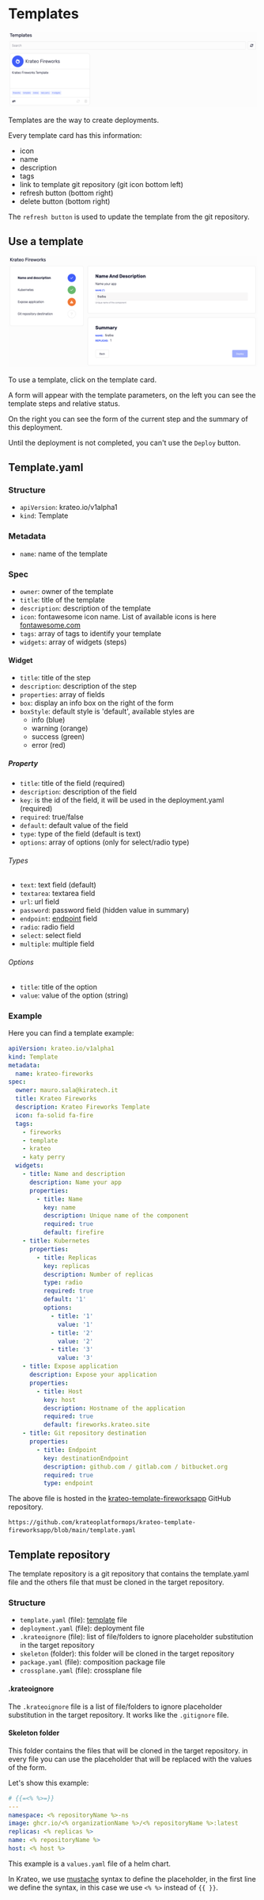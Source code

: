 # Templates

![templates](../media/app/templates.png)

Templates are the way to create deployments.

Every template card has this information:

- icon
- name
- description
- tags
- link to template git repository (git icon bottom left)
- refresh button (bottom right)
- delete button (bottom right)

The `refresh button` is used to update the template from the git repository.

## Use a template

![templates_form](../media/app/templates_form.png)

To use a template, click on the template card.

A form will appear with the template parameters, on the left you can see the template steps and relative status.

On the right you can see the form of the current step and the summary of this deployment.

Until the deployment is not completed, you can't use the `Deploy` button.

## Template.yaml

### Structure

- `apiVersion`: krateo.io/v1alpha1
- `kind`: Template

### Metadata

- `name`: name of the template

### Spec

- `owner`: owner of the template
- `title`: title of the template
- `description`: description of the template
- `icon`: fontawesome icon name. List of available icons is here [fontawesome.com](https://fontawesome.com/icons)
- `tags`: array of tags to identify your template
- `widgets`: array of widgets (steps)

#### Widget

- `title`: title of the step
- `description`: description of the step
- `properties`: array of fields
- `box`: display an info box on the right of the form
- `boxStyle`: default style is 'default', available styles are
  - info (blue)
  - warning (orange)
  - success (green)
  - error (red)

##### Property

- `title`: title of the field (required)
- `description`: description of the field
- `key`: is the id of the field, it will be used in the deployment.yaml (required)
- `required`: true/false
- `default`: default value of the field
- `type`: type of the field (default is text)
- `options`: array of options (only for select/radio type)

###### Types

- `text`: text field (default)
- `textarea`: textarea field
- `url`: url field
- `password`: password field (hidden value in summary)
- `endpoint`: [endpoint](./app-settings.md#endpoints) field
- `radio`: radio field
- `select`: select field
- `multiple`: multiple field

###### Options

- `title`: title of the option
- `value`: value of the option (string)

### Example

Here you can find a template example:

```yaml
apiVersion: krateo.io/v1alpha1
kind: Template
metadata:
  name: krateo-fireworks
spec:
  owner: mauro.sala@kiratech.it
  title: Krateo Fireworks
  description: Krateo Fireworks Template
  icon: fa-solid fa-fire
  tags:
    - fireworks
    - template
    - krateo
    - katy perry
  widgets:
    - title: Name and description
      description: Name your app
      properties:
        - title: Name
          key: name
          description: Unique name of the component
          required: true
          default: firefire
    - title: Kubernetes
      properties:
        - title: Replicas
          key: replicas
          description: Number of replicas
          type: radio
          required: true
          default: '1'
          options:
            - title: '1'
              value: '1'
            - title: '2'
              value: '2'
            - title: '3'
              value: '3'
    - title: Expose application
      description: Expose your application
      properties:
        - title: Host
          key: host
          description: Hostname of the application
          required: true
          default: fireworks.krateo.site
    - title: Git repository destination
      properties:
        - title: Endpoint
          key: destinationEndpoint
          description: github.com / gitlab.com / bitbucket.org
          required: true
          type: endpoint
```

The above file is hosted in the [krateo-template-fireworksapp](https://github.com/krateoplatformops/krateo-template-fireworksapp/) GitHub repository.

```
https://github.com/krateoplatformops/krateo-template-fireworksapp/blob/main/template.yaml
```

## Template repository

The template repository is a git repository that contains the template.yaml file and the others file that must be cloned in the target repository.

### Structure

- `template.yaml` (file): [template](#templateyaml) file
- `deployment.yaml` (file): deployment file
- `.krateoignore` (file): list of file/folders to ignore placeholder substitution in the target repository
- `skeleton` (folder): this folder will be cloned in the target repository
- `package.yaml` (file): composition package file
- `crossplane.yaml` (file): crossplane file

#### .krateoignore

The `.krateoignore` file is a list of file/folders to ignore placeholder substitution in the target repository.
It works like the `.gitignore` file.

#### Skeleton folder

This folder contains the files that will be cloned in the target repository.
in every file you can use the placeholder that will be replaced with the values of the form.

Let's show this example:

```yaml
# {{=<% %>=}}
---
namespace: <% repositoryName %>-ns
image: ghcr.io/<% organizationName %>/<% repositoryName %>:latest
replicas: <% replicas %>
name: <% repositoryName %>
host: <% host %>
```

This example is a `values.yaml` file of a helm chart.

In Krateo, we use [mustache](https://mustache.github.io/) syntax to define the placeholder, in the first line we define the syntax, in this case we use `<% %>` instead of `{{ }}`.
